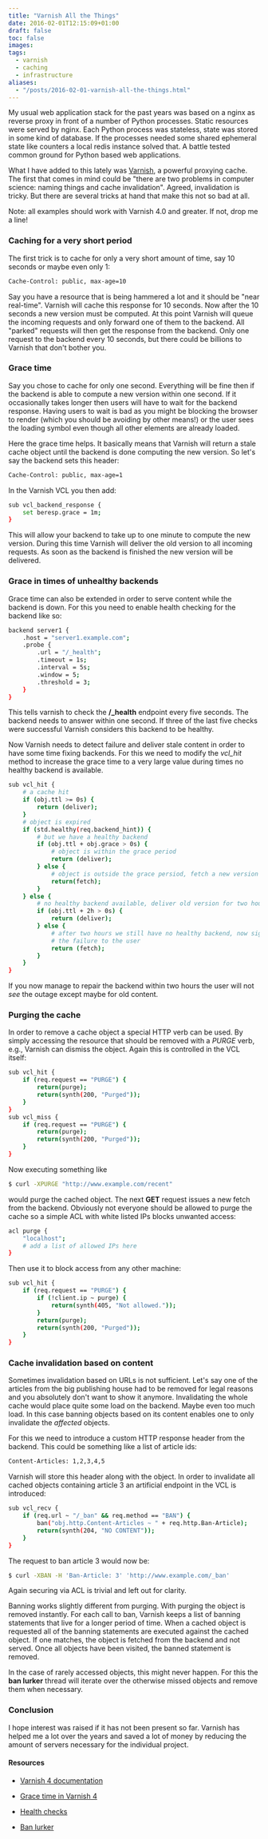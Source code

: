 ```yaml
---
title: "Varnish All the Things"
date: 2016-02-01T12:15:09+01:00
draft: false
toc: false
images:
tags: 
  - varnish
  - caching
  - infrastructure
aliases:
  - "/posts/2016-02-01-varnish-all-the-things.html"
---
```


My usual web application stack for the past years was based on  a nginx as
reverse proxy in front of a number of Python processes. Static resources were
served by nginx. Each Python process was stateless, state was stored in some
kind of database. If the processes needed some shared ephemeral state like
counters a local redis instance solved that. A battle tested common ground for
Python based web applications.

What I have added to this lately was [Varnish](https://www.varnish-cache.org/),
a powerful proxying cache. The first that comes in mind could be "there are two
problems in computer science: naming things and cache invalidation".  Agreed,
invalidation is tricky. But there are several tricks at hand that make this not
so bad at all.

Note: all examples should work with Varnish 4.0 and greater. If not, drop me a
line!

### Caching for a very short period

The first trick is to cache for only a very short amount of time, say 10
seconds or maybe even only 1:

```bash
Cache-Control: public, max-age=10
```

Say you have a resource that is being hammered a lot and it should be "near
real-time". Varnish will cache this response for 10 seconds. Now after the 10
seconds a new version must be computed. At this point Varnish will queue the
incoming requests and only forward one of them to the backend. All "parked"
requests will then get the response from the backend. Only one request to the
backend every 10 seconds, but there could be billions to Varnish that don't
bother you.

### Grace time

Say you chose to cache for only one second. Everything will be fine then if the
backend is able to compute a new version within one second. If it occasionally
takes longer then users will have to wait for the backend response. Having
users to wait is bad as you might be blocking the browser to render (which
you should be avoiding by other means!) or the user sees the loading symbol
even though all other elements are already loaded.

Here the grace time helps. It basically means that Varnish will return a stale
cache object until the backend is done computing the new version. So let's say
the backend sets this header:

```bash
Cache-Control: public, max-age=1
```

In the Varnish VCL you then add:

```bash
sub vcl_backend_response {
    set beresp.grace = 1m;
}
```

This will allow your backend to take up to one minute to compute the new
version. During this time Varnish will deliver the old version to all incoming
requests. As soon as the backend is finished the new version will be delivered.


### Grace in times of unhealthy backends

Grace time can also be extended in order to serve content while the backend is
down. For this you need to enable health checking for the backend like so:

```bash
backend server1 {
    .host = "server1.example.com";
    .probe {
        .url = "/_health";
        .timeout = 1s;
        .interval = 5s;
        .window = 5;
        .threshold = 3;
    }
}
```

This tells varnish to check the **/_health** endpoint every five seconds. The
backend needs to answer within one second. If three of the last five checks
were successful Varnish considers this backend to be healthy.

Now Varnish needs to detect failure and deliver stale content in order to have
some time fixing backends. For this we need to modify the *vcl_hit* method to
increase the grace time to a very large value during times no healthy backend
is available.

```bash
sub vcl_hit {
    # a cache hit
    if (obj.ttl >= 0s) {
        return (deliver);
    }
    # object is expired
    if (std.healthy(req.backend_hint)) {
        # but we have a healthy backend
        if (obj.ttl + obj.grace > 0s) {
            # object is within the grace period
            return (deliver);
        } else {
            # object is outside the grace persiod, fetch a new version
            return(fetch);
        }
    } else {
        # no healthy backend available, deliver old version for two hours
        if (obj.ttl + 2h > 0s) {
            return (deliver);
        } else {
            # after two hours we still have no healthy backend, now signal
            # the failure to the user
            return (fetch);
        }
    }
}
```

If you now manage to repair the backend within two hours the user will not
*see* the outage except maybe for old content.


### Purging the cache

In order to remove a cache object a special HTTP verb can be used.  By simply
accessing the resource that should be removed with a *PURGE* verb, e.g.,
Varnish can dismiss the object. Again this is controlled in the VCL itself:

```bash
sub vcl_hit {
    if (req.request == "PURGE") {
        return(purge);
        return(synth(200, "Purged"));
    }
}
sub vcl_miss {
    if (req.request == "PURGE") {
        return(purge);
        return(synth(200, "Purged"));
    }
}
```

Now executing something like

```bash
$ curl -XPURGE "http://www.example.com/recent"
```

would purge the cached object. The next **GET** request issues a new fetch from
the backend. Obviously not everyone should be allowed to purge the cache so a
simple ACL with white listed IPs blocks unwanted access:

```bash
acl purge {
    "localhost";
    # add a list of allowed IPs here
}
```

Then use it to block access from any other machine:

```bash
sub vcl_hit {
    if (req.request == "PURGE") {
        if (!client.ip ~ purge) {
            return(synth(405, "Not allowed."));
        }
        return(purge);
        return(synth(200, "Purged"));
    }
}
```

### Cache invalidation based on content

Sometimes invalidation based on URLs is not sufficient. Let's say one of the
articles from the big publishing house had to be removed for legal reasons and
you absolutely don't want to show it anymore. Invalidating the whole cache
would place quite some load on the backend. Maybe even too much load. In this
case banning objects based on its content enables one to only invalidate the
*affected* objects.

For this we need to introduce a custom HTTP response header from the backend.
This could be something like a list of article ids:

```bash
Content-Articles: 1,2,3,4,5
```

Varnish will store this header along with the object. In order to invalidate
all cached objects containing article 3 an artificial endpoint in the VCL is
introduced:

```bash
sub vcl_recv {
    if (req.url ~ "/_ban" && req.method == "BAN") {
        ban("obj.http.Content-Articles ~ " + req.http.Ban-Article);
        return(synth(204, "NO CONTENT"));
    }
}
```

The request to ban article 3 would now be:

```bash
$ curl -XBAN -H 'Ban-Article: 3' 'http://www.example.com/_ban'
```

Again securing via ACL is trivial and left out for clarity.

Banning works slightly different from purging. With purging the object is
removed instantly. For each call to ban, Varnish keeps a list of banning
statements that live for a longer period of time. When a cached object is
requested all of the banning statements are executed against the cached object.
If one matches, the object is fetched from the backend and not served. Once all
objects have been visited, the banned statement is removed.

In the case of rarely accessed objects, this might never happen. For this the
**ban lurker** thread will iterate over the otherwise missed objects and remove
them when necessary.

### Conclusion

I hope interest was raised if it has not been present so far. Varnish has
helped me a lot over the years and saved a lot of money by reducing the amount
of servers necessary for the individual project.

#### Resources

* [Varnish 4 documentation][docs]

* [Grace time in Varnish 4][grace]

* [Health checks][health]

* [Ban lurker][banlurker]


[docs]: https://www.varnish-cache.org/docs/4.0/

[grace]: http://info.varnish-software.com/blog/grace-varnish-4-stale-while-revalidate-semantics-varnish

[health]: https://www.varnish-cache.org/docs/4.0/users-guide/vcl-backends.html#health-checks

[banlurker]: http://info.varnish-software.com/blog/ban-lurker
